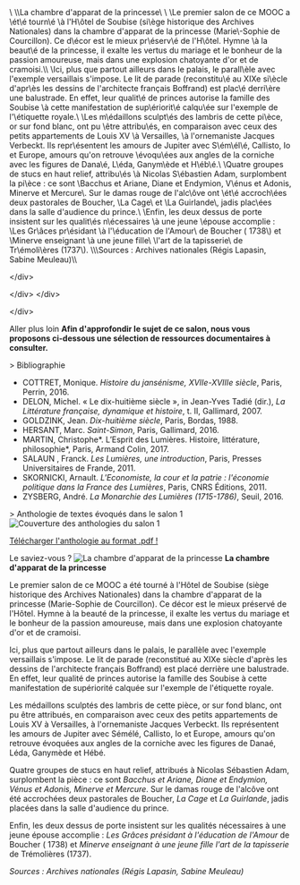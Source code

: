 <div class\="img\-text\-trombi"\>\<img class\="image\-trombi" style\="float:left" src\="/asset\-v1:upl\+142002\+archiveouvert\+type@asset\+block/UPL\-LUM\-S1\-chambre\-princesse.jpg" title\="La chambre d'apparat de la princesse" alt\="La chambre d'apparat de la princesse" width\="450" style\="margin: 10px;" type\="saveimage" target\="\[object Object]"/\>
\<p\>\<b\>La chambre d'apparat de la princesse\</b\>
\<br\>
\<p\>Le premier salon de ce MOOC a \&eacute;t\&eacute; tourn\&eacute; \&agrave; l'H\&ocirc;tel de Soubise (si\&egrave;ge historique des Archives Nationales) dans la chambre d'apparat de la princesse (Marie\-Sophie de Courcillon). Ce d\&eacute;cor est le mieux pr\&eacute;serv\&eacute; de l'H\&ocirc;tel. Hymne \&agrave; la beaut\&eacute; de la princesse, il exalte les vertus du mariage et le bonheur de la passion amoureuse, mais dans une explosion chatoyante d'or et de cramoisi.\</p\>\</div\>
\<p\>Ici, plus que partout ailleurs dans le palais, le parall\&egrave;le avec l'exemple versaillais s'impose. Le lit de parade (reconstitu\&eacute; au XIXe si\&egrave;cle d'apr\&egrave;s les dessins de l'architecte français Boffrand) est plac\&eacute; derri\&egrave;re une balustrade. En effet, leur qualit\&eacute; de princes autorise la famille des Soubise \&agrave; cette manifestation de sup\&eacute;riorit\&eacute; calqu\&eacute;e sur l'exemple de l'\&eacute;tiquette royale.\</p\>
\<p\>Les m\&eacute;daillons sculpt\&eacute;s des lambris de cette pi\&egrave;ce, or sur fond blanc, ont pu \&ecirc;tre attribu\&eacute;s, en comparaison avec ceux des petits appartements de Louis XV \&agrave; Versailles, \&agrave; l'ornemaniste Jacques Verbeckt. Ils repr\&eacute;sentent les amours de Jupiter avec S\&eacute;m\&eacute;l\&eacute;, Callisto, Io et Europe, amours qu'on retrouve \&eacute;voqu\&eacute;es aux angles de la corniche avec les figures de Dana\&eacute;, L\&eacute;da, Ganym\&egrave;de et H\&eacute;b\&eacute;.\</p\>
\<p\>Quatre groupes de stucs en haut relief, attribu\&eacute;s \&agrave; Nicolas S\&eacute;bastien Adam, surplombent la pi\&egrave;ce : ce sont \<em\>Bacchus et Ariane, Diane et Endymion, V\&eacute;nus et Adonis, Minerve et Mercure\</em\>. Sur le damas rouge de l'alc\&ocirc;ve ont \&eacute;t\&eacute; accroch\&eacute;es deux pastorales de Boucher, \<em\>La Cage\</em\> et \<em\>La Guirlande\</em\>, jadis plac\&eacute;es dans la salle d'audience du prince.\</p\>
\<p\>Enfin, les deux dessus de porte insistent sur les qualit\&eacute;s n\&eacute;cessaires \&agrave; une jeune \&eacute;pouse accomplie : \<em\>Les Gr\&acirc;ces pr\&eacute;sidant \&agrave; l'\&eacute;ducation de l'Amour\</em\> de Boucher ( 1738\) et \<em\>Minerve enseignant \&agrave; une jeune fille\</em\> \<em\>l'art de la tapisserie\</em\> de Tr\&eacute;moli\&egrave;res (1737\). 
\<br\>\<br\>\<i\>Sources : Archives nationales (Régis Lapasin, Sabine Meuleau)\</i\>\</p\>

\</div\>

 \</div\>
\</div\>

\</div\>

 






Aller plus loin
**Afin d'approfondir le sujet de ce salon, nous vous proposons ci\-dessous une sélection de ressources documentaires à consulter.**


\> Bibliographie
* COTTRET, Monique. *Histoire du jansénisme, XVIIe\-XVIIIe siècle*, Paris, Perrin, 2016\.
* DELON, Michel. « Le dix\-huitième siècle », in Jean\-Yves Tadié (dir.), *La Littérature française, dynamique et histoire*, t. II, Gallimard, 2007\.
* GOLDZINK, Jean. *Dix\-huitième siècle*, Paris, Bordas, 1988\.
* HERSANT, Marc. *Saint\-Simon*, Paris, Gallimard, 2016\.
* MARTIN, Christophe*. L’Esprit des Lumières. Histoire, littérature, philosophie*, Paris, Armand Colin, 2017\.
* SALAUN , Franck. *Les Lumières, une introduction*, Paris, Presses Universitaires de Frande, 2011\.
* SKORNICKI, Arnault. *L'Economiste, la cour et la patrie : l'économie politique dans la France des Lumières*, Paris, CNRS Éditions, 2011\.
* ZYSBERG, André. *La Monarchie des Lumières (1715\-1786\)*, Seuil, 2016\.


\> Anthologie de textes évoqués dans le salon 1
![Couverture des anthologies du salon 1](/asset-v1:upl+142002+archiveouvert+type@asset+block/UPL-LUM-S1-Anthologie.jpg "Couverture des anthologies du salon 1")
  

[Télécharger l'anthologie au format .pdf !](/asset-v1:upl+142002+archiveouvert+type@asset+block/S1-Anthologie.pdf)




Le saviez\-vous ?
![La chambre d'apparat de la princesse](/asset-v1:upl+142002+archiveouvert+type@asset+block/UPL-LUM-S1-chambre-princesse.jpg "La chambre d'apparat de la princesse")
**La chambre d'apparat de la princesse**
  



Le premier salon de ce MOOC a été tourné à l'Hôtel de Soubise (siège historique des Archives Nationales) dans la chambre d'apparat de la princesse (Marie\-Sophie de Courcillon). Ce décor est le mieux préservé de l'Hôtel. Hymne à la beauté de la princesse, il exalte les vertus du mariage et le bonheur de la passion amoureuse, mais dans une explosion chatoyante d'or et de cramoisi.


Ici, plus que partout ailleurs dans le palais, le parallèle avec l'exemple versaillais s'impose. Le lit de parade (reconstitué au XIXe siècle d'après les dessins de l'architecte français Boffrand) est placé derrière une balustrade. En effet, leur qualité de princes autorise la famille des Soubise à cette manifestation de supériorité calquée sur l'exemple de l'étiquette royale.


Les médaillons sculptés des lambris de cette pièce, or sur fond blanc, ont pu être attribués, en comparaison avec ceux des petits appartements de Louis XV à Versailles, à l'ornemaniste Jacques Verbeckt. Ils représentent les amours de Jupiter avec Sémélé, Callisto, Io et Europe, amours qu'on retrouve évoquées aux angles de la corniche avec les figures de Danaé, Léda, Ganymède et Hébé.


Quatre groupes de stucs en haut relief, attribués à Nicolas Sébastien Adam, surplombent la pièce : ce sont *Bacchus et Ariane, Diane et Endymion, Vénus et Adonis, Minerve et Mercure*. Sur le damas rouge de l'alcôve ont été accrochées deux pastorales de Boucher, *La Cage* et *La Guirlande*, jadis placées dans la salle d'audience du prince.


Enfin, les deux dessus de porte insistent sur les qualités nécessaires à une jeune épouse accomplie : *Les Grâces présidant à l'éducation de l'Amour* de Boucher ( 1738\) et *Minerve enseignant à une jeune fille* *l'art de la tapisserie* de Trémolières (1737\). 
  
  
*Sources : Archives nationales (Régis Lapasin, Sabine Meuleau)*









